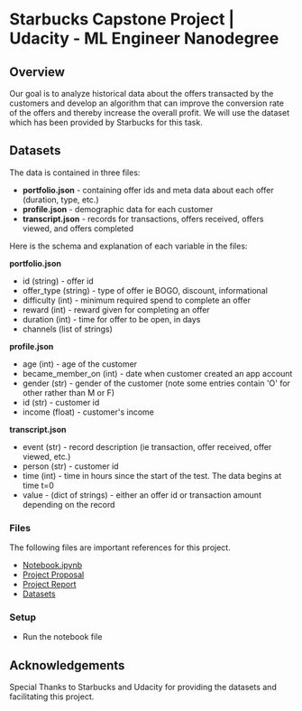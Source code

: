 # Starbucks Capstone Project | Udacity - ML Engineer Nanodegree

## Overview

Our goal is to analyze historical data about the offers transacted by the customers and develop
an algorithm that can improve the conversion rate of the offers and thereby increase the overall
profit.
We will use the dataset which has been provided by Starbucks for this task.

## Datasets

The data is contained in three files:
- **portfolio.json** - containing offer ids and meta data about each offer (duration,
type, etc.)
- **profile.json** - demographic data for each customer 
- **transcript.json** - records for transactions, offers received, offers viewed, and
offers completed

Here is the schema and explanation of each variable in the files:

**portfolio.json**
- id (string) - offer id 
- offer_type (string) - type of offer ie BOGO, discount, informational 
- difficulty (int) - minimum required spend to complete an offer 
- reward (int) - reward given for completing an offer 
- duration (int) - time for offer to be open, in days 
- channels (list of strings)

**profile.json**
- age (int) - age of the customer 
- became_member_on (int) - date when customer created an app account 
- gender (str) - gender of the customer (note some entries contain 'O' for other
rather than M or F)
- id (str) - customer id 
- income (float) - customer's income

**transcript.json**
- event (str) - record description (ie transaction, offer received, offer viewed, etc.)
- person (str) - customer id 
- time (int) - time in hours since the start of the test. The data begins at time t=0 
- value - (dict of strings) - either an offer id or transaction amount depending on the
record

### Files
The following files are important references for this project.
- [Notebook.ipynb](https://github.com/schatterjeecs/capst_recomendation/blob/master/Starbucks_Capstone_notebook_actual.ipynb)
- [Project Proposal](https://github.com/schatterjeecs/capst_recomendation/blob/master/Capstone%20Proposal.pdf)
- [Project Report](https://github.com/schatterjeecs/capst_recomendation/blob/master/Capstone%20Project%20Report.pdf)
- [Datasets](https://github.com/schatterjeecs/capst_recomendation/tree/master/data)

### Setup
- Run the notebook file

## Acknowledgements
Special Thanks to Starbucks and Udacity for providing the datasets and facilitating this project.

